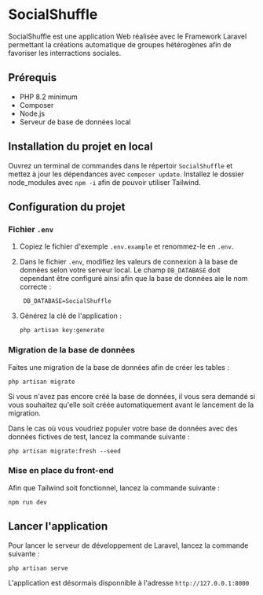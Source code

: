# SocialShuffle
SocialShuffle est une application Web réalisée avec le Framework Laravel permettant la créations automatique de groupes hétérogènes afin de favoriser les interractions sociales.
## Prérequis
* PHP 8.2 minimum
* Composer
* Node.js
* Serveur de base de données local

## Installation du projet en local

Ouvrez un terminal de commandes dans le répertoir `SocialShuffle` et mettez à jour les dépendances avec 
`composer update`.
Installez le dossier node_modules avec `npm -i` afin de pouvoir utiliser Tailwind.

## Configuration du projet
### Fichier `.env`

1. Copiez le fichier d'exemple `.env.example` et renommez-le en `.env`.

2. Dans le fichier `.env`, modifiez les valeurs de connexion à la base de données selon votre serveur local. Le champ `DB_DATABASE` doit cependant être configuré ainsi afin que la base de données aie le nom correcte :
   ```
    DB_DATABASE=SocialShuffle
   ```


4. Générez la clé de l'application :
   ```
   php artisan key:generate
   ```

### Migration de la base de données

Faites une migration de la base de données afin de créer les tables :
```
php artisan migrate
```

Si vous n'avez pas encore créé la base de données, il vous sera demandé si vous souhaitez qu'elle soit créée automatiquement avant le lancement de la migration.

Dans le cas où vous voudriez populer votre base de données avec des données fictives de test, lancez la commande suivante :
```
php artisan migrate:fresh --seed
```

### Mise en place du front-end

Afin que Tailwind soit fonctionnel, lancez la commande suivante :
```
npm run dev
```

## Lancer l'application

 Pour lancer le serveur de développement de Laravel, lancez la commande suivante :
 ```
 php artisan serve
 ```

L'application est désormais disponnible à l'adresse `http://127.0.0.1:8000`

